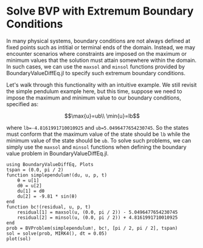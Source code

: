 # Solve BVP with Extremum Boundary Conditions

In many physical systems, boundary conditions are not always defined at fixed points such as intitial or terminal ends of the domain. Instead, we may encounter scenarios where constraints are imposed on the maximum or minimum values that the solution must attain somewhere within the domain. In such cases, we can use the `maxsol` and `minsol` functions provided by BoundaryValueDiffEq.jl to specify such extremum boundary conditions.

Let's walk through this functionality with an intuitive example. We still revisit the simple pendulum example here, but this time, suppose we need to impose the maximum and minimum value to our boundary conditions, specified as:

```math
\max{u}=ub\\
\min{u}=lb
```

where `lb=-4.8161991710010925` and `ub=5.0496477654230745`. So the states must conform that the maximum value of the state should be `lb` while the minimum value of the state should be `ub`. To solve such problems, we can simply use the `maxsol` and `minsol` functions when defining the boundary value problem in BoundaryValueDiffEq.jl.

```@example inequality
using BoundaryValueDiffEq, Plots
tspan = (0.0, pi / 2)
function simplependulum!(du, u, p, t)
    θ = u[1]
    dθ = u[2]
    du[1] = dθ
    du[2] = -9.81 * sin(θ)
end
function bc!(residual, u, p, t)
    residual[1] = maxsol(u, (0.0, pi / 2)) - 5.0496477654230745
    residual[2] = minsol(u, (0.0, pi / 2)) + 4.8161991710010925
end
prob = BVProblem(simplependulum!, bc!, [pi / 2, pi / 2], tspan)
sol = solve(prob, MIRK4(), dt = 0.05)
plot(sol)
```
